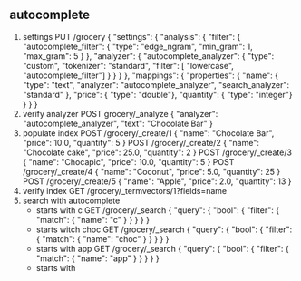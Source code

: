 ## autocomplete
1. settings
    PUT /grocery
    {
        "settings": {
            "analysis": {
                "filter": {
                    "autocomplete_filter": {
                        "type": "edge_ngram",
                        "min_gram": 1,
                        "max_gram": 5
                    }
                },
                "analyzer": {
                    "autocomplete_analyzer": {
                        "type": "custom",
                        "tokenizer": "standard",
                        "filter": [ "lowercase", "autocomplete_filter"]
                    }
                }
            }
        },
        "mappings": {
            "properties": {
                "name": { "type": "text", "analyzer": "autocomplete_analyzer", "search_analyzer": "standard" },
                "price": { "type": "double"},
                "quantity": { "type": "integer"}
            }
        }
    }
1. verify analyzer
POST grocery/_analyze
{
  "analyzer": "autocomplete_analyzer",
  "text": "Chocolate Bar"
}
1. populate index
POST /grocery/_create/1
{
    "name": "Chocolate Bar",
    "price": 10.0,
    "quantity": 5
}
POST /grocery/_create/2
{
    "name": "Chocolate cake",
    "price": 25.0,
    "quantity": 2
}
POST /grocery/_create/3
{
    "name": "Chocapic",
    "price": 10.0,
    "quantity": 5
}
POST /grocery/_create/4
{
    "name": "Coconut",
    "price": 5.0,
    "quantity": 25
}
POST /grocery/_create/5
{
    "name": "Apple",
    "price": 2.0,
    "quantity": 13
}
1. verify index
    GET /grocery/_termvectors/1?fields=name
1. search with autocomplete
    * starts with c
        GET /grocery/_search
        {
          "query": {
            "bool": {
              "filter": {
                "match": { "name": "c" }
              }
            }
          }
        }
    * starts witch choc
        GET /grocery/_search
        {
          "query": {
            "bool": {
              "filter": {
                "match": { "name": "choc" }
              }
            }
          }
        }
    * starts with app
        GET /grocery/_search
        {
          "query": {
            "bool": {
              "filter": {
                "match": { "name": "app" }
              }
            }
          }
        }
    * starts with 